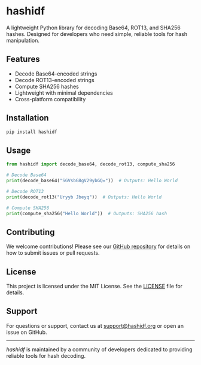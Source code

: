# hashidf

A lightweight Python library for decoding Base64, ROT13, and SHA256 hashes. Designed for developers who need simple, reliable tools for hash manipulation.

## Features
- Decode Base64-encoded strings
- Decode ROT13-encoded strings
- Compute SHA256 hashes
- Lightweight with minimal dependencies
- Cross-platform compatibility

## Installation
```bash
pip install hashidf
```

## Usage
```python
from hashidf import decode_base64, decode_rot13, compute_sha256

# Decode Base64
print(decode_base64("SGVsbG8gV29ybGQ="))  # Outputs: Hello World

# Decode ROT13
print(decode_rot13("Uryyb Jbeyq"))  # Outputs: Hello World

# Compute SHA256
print(compute_sha256("Hello World"))  # Outputs: SHA256 hash
```

## Contributing
We welcome contributions! Please see our [GitHub repository](https://github.com/hashidf/hashidf) for details on how to submit issues or pull requests.

## License
This project is licensed under the MIT License. See the [LICENSE](LICENSE) file for details.

## Support
For questions or support, contact us at [support@hashidf.org](mailto:support@hashidf.org) or open an issue on GitHub.

---
*hashidf* is maintained by a community of developers dedicated to providing reliable tools for hash decoding.